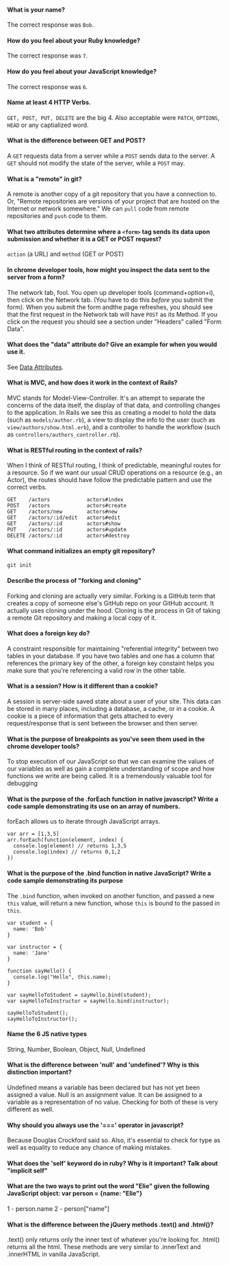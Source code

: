 #### What is your name?

The correct response was `Bob`.

#### How do you feel about your Ruby knowledge?

The correct response was `7`.

#### How do you feel about your JavaScript knowledge?

The correct response was `6`.

#### Name at least 4 HTTP Verbs.

`GET, POST, PUT, DELETE` are the big 4. Also acceptable were `PATCH`,
`OPTIONS`, `HEAD` or any captialized word.

#### What is the difference between GET and POST?

A `GET` requests data from a server while a `POST` sends data to the
server. A `GET` should not modify the state of the server, while a
`POST` may.

#### What is a "remote" in git?

A remote is another copy of a git repository that you have a
connection to. Or, "Remote repositories are versions of your project
that are hosted on the Internet or network somewhere." We can `pull`
code from remote repositories and `push` code to them.

#### What two attributes determine where a `<form>` tag sends its data upon submission and whether it is a GET or POST request?

`action` (a URL) and `method` (GET or POST)

#### In chrome developer tools, how might you inspect the data sent to the server from a form?

The network tab, fool. You open up developer tools (command+option+i),
then click on the Network tab. (You have to do this *before* you
submit the form). When you submit the form andthe page refreshes, you
should see that the first request in the Network tab will have `POST`
as its Method. If you click on the request you should see a section
under "Headers" called "Form Data".

#### What does the "data" attribute do? Give an example for when you would use it.

See [Data Attributes](https://developer.mozilla.org/en-US/docs/Web/Guide/HTML/Using_data_attributes).

#### What is MVC, and how does it work in the context of Rails?

MVC stands for Model-View-Controller. It's an attempt to separate the
concerns of the data itself, the display of that data, and controlling
changes to the application. In Rails we see this as creating a model
to hold the data (such as `models/author.rb`), a view to display the
info to the user (such as `view/authors/show.html.erb`), and a
controller to handle the workflow (such as
`controllers/authors_controller.rb`).


#### What is RESTful routing in the context of rails?

When I think of RESTful routing, I think of predictable, meaningful
routes for a resource. So if we want our usual CRUD operations on a
resource (e.g., an Actor), the routes should have follow the
predictable pattern and use the correct verbs.

    GET    /actors            actors#index
    POST   /actors            actors#create
    GET    /actors/new        actors#new
    GET    /actors/:id/edit   actors#edit
    GET    /actors/:id        actors#show
    PUT    /actors/:id        actors#update
    DELETE /actors/:id        actors#destroy

#### What command initializes an empty git repository?

`git init`

#### Describe the process of "forking and cloning"

Forking and cloning are actually very similar. Forking is a GitHub
term that creates a copy of someone else's GitHub repo on your GitHub
account. It actually uses cloning under the hood. Cloning is the
process in Git of taking a remote Git repository and making a local
copy of it.


#### What does a foreign key do?

A constraint responsible for maintaining "referential integrity"
between two tables in your database. If you have two tables and one
has a column that references the primary key of the other, a foreign
key constaint helps you make sure that you're referencing a valid row
in the other table.


#### What is a session? How is it different than a cookie?

A session is server-side saved state about a user of your site. This
data can be stored in many places, including a database, a cache, or
in a cookie. A cookie is a piece of information that gets attached to
every request/response that is sent between the browser and then
server.

#### What is the purpose of breakpoints as you've seen them used in the chrome developer tools?

To stop execution of our JavaScript so that we can examine the values of our variables as well as gain a complete understanding of scope and how functions we write are being called. It is a tremendously valuable tool for debugging 

#### What is the purpose of the .forEach function in native javascript? Write a code sample demonstrating its use on an array of numbers.

forEach allows us to iterate through  JavaScript arrays. 

```
var arr = [1,3,5]
arr.forEach(function(element, index) {
  console.log(element) // returns 1,3,5
  console.log(index) // returns 0,1,2
})
```

#### What is the purpose of the .bind function in native JavaScript? Write a code sample demonstrating its purpose

The `.bind` function, when invoked on another function, and passed a new `this` value, will return a new function, whose `this` is bound to the passed in `this`.

```
var student = {
  name: 'Bob'
}

var instructor = {
  name: 'Jane'
}

function sayHello() {
  console.log("Hello", this.name);
}

var sayHelloToStudent = sayHello.bind(student);
var sayHelloToInstructor = sayHello.bind(instructor);

sayHelloToStudent();
sayHelloToInstructor();
```

#### Name the 6 JS native types

String, Number, Boolean, Object, Null, Undefined

#### What is the difference between 'null' and 'undefined'? Why is this distinction important?

Undefined means a variable has been declared but has not yet been assigned a value. Null is an assignment value. It can be assigned to a variable as a representation of no value. Checking for both of these is very different as well. 

#### Why should you always use the '===' operator in javascript?

Because Douglas Crockford said so. Also, it's essential to check for type as well as equality to reduce any chance of making mistakes. 

#### What does the 'self' keyword do in ruby? Why is it important? Talk about "implicit self" 

#### What are the two ways to print out the word "Elie" given the following JavaScript object: var person =  {name: "Elie"}

1 - person.name
2 - person["name"]

#### What is the difference between the jQuery methods .text() and .html()?

.text() only returns only the inner text of whatever you're looking for. .html() returns all the html. These methods are very similar to .innerText and .innerHTML in vanilla JavaScript.
